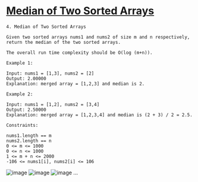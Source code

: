 # [Median of Two Sorted Arrays](https://leetcode.com/problems/median-of-two-sorted-arrays/)

    4. Median of Two Sorted Arrays

    Given two sorted arrays nums1 and nums2 of size m and n respectively, return the median of the two sorted arrays.

    The overall run time complexity should be O(log (m+n)).

    Example 1:

    Input: nums1 = [1,3], nums2 = [2]
    Output: 2.00000
    Explanation: merged array = [1,2,3] and median is 2.

    Example 2:

    Input: nums1 = [1,2], nums2 = [3,4]
    Output: 2.50000
    Explanation: merged array = [1,2,3,4] and median is (2 + 3) / 2 = 2.5.

    Constraints:

    nums1.length == m
    nums2.length == n
    0 <= m <= 1000
    0 <= n <= 1000
    1 <= m + n <= 2000
    -106 <= nums1[i], nums2[i] <= 106

![image](https://github.com/user-attachments/assets/9aedb8df-723d-4140-82d1-01c83122d15d)
![image](https://github.com/user-attachments/assets/fd92ac47-ec82-4d05-863d-4b00784ec8a7)
![image](https://github.com/user-attachments/assets/c7a9e9d5-54c1-40a7-a33d-6ad07f72453f)
...


    
